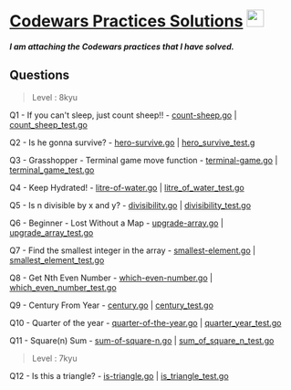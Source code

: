 # [Codewars Practices Solutions](https://www.codewars.com/) <img src="https://alternative.me/media/256/codewars-icon-meo3nwrzffa654uz-c.png" width="30" height="30">
 
 ***I am attaching the Codewars practices that I have solved.***
 
 
 ## Questions
 > Level : 8kyu

 Q1 - If you can't sleep, just count sheep!! - [count-sheep.go](https://github.com/OnlyTU/codewars-practices-solutions/blob/main/count-sheep.go) | [count_sheep_test.go](https://github.com/OnlyTU/codewars-practices-solutions/blob/main/count_sheep_test.go)
 
 Q2 - Is he gonna survive? - [hero-survive.go](https://github.com/OnlyTU/codewars-practices-solutions/blob/main/hero-survive.go) | [hero_survive_test.g](https://github.com/OnlyTU/codewars-practices-solutions/blob/main/hero_survive_test.go)
 
 Q3 - Grasshopper - Terminal game move function - [terminal-game.go](https://github.com/OnlyTU/codewars-practices-solutions/blob/main/terminal-game.go) | [terminal_game_test.go](https://github.com/OnlyTU/codewars-practices-solutions/blob/main/terminal_game_test.go)
 
 Q4 - Keep Hydrated! - [litre-of-water.go](https://github.com/OnlyTU/codewars-practices-solutions/blob/main/litre-of-water.go) | [litre_of_water_test.go](https://github.com/OnlyTU/codewars-practices-solutions/blob/main/litre_of_water_test.go)
 
 Q5 - Is n divisible by x and y? - [divisibility.go](https://github.com/OnlyTU/codewars-practices-solutions/blob/main/divisibility.go) | [divisibility_test.go](https://github.com/OnlyTU/codewars-practices-solutions/blob/main/divisibility_test.go)
 
 Q6 - Beginner - Lost Without a Map - [upgrade-array.go](https://github.com/OnlyTU/codewars-practices-solutions/blob/main/upgrade-array.go) | [upgrade_array_test.go](https://github.com/OnlyTU/codewars-practices-solutions/blob/main/upgrade_array_test.go)
 
 Q7 - Find the smallest integer in the array - [smallest-element.go](https://github.com/OnlyTU/codewars-practices-solutions/blob/main/smallest-element.go) | [smallest_element_test.go](https://github.com/OnlyTU/codewars-practices-solutions/blob/main/smallest_element_test.go)
 
 Q8 - Get Nth Even Number - [which-even-number.go](https://github.com/OnlyTU/codewars-practices-solutions/blob/main/which-even-number.go) | [which_even_number_test.go](https://github.com/OnlyTU/codewars-practices-solutions/blob/main/which_even_number_test.go)
 
 Q9 - Century From Year - [century.go](https://github.com/OnlyTU/codewars-practices-solutions/blob/main/century.go) | [century_test.go](https://github.com/OnlyTU/codewars-practices-solutions/blob/main/century_test.go)
 
 Q10 - Quarter of the year - [quarter-of-the-year.go](https://github.com/OnlyTU/codewars-practices-solutions/blob/main/quarter-of-the-year.go) | [quarter_year_test.go](https://github.com/OnlyTU/codewars-practices-solutions/blob/main/quarter_year_test.go)
 
 Q11 - Square(n) Sum - [sum-of-square-n.go](https://github.com/OnlyTU/codewars-practices-solutions/blob/main/sum-of-square-n.go) | [sum_of_square_n_test.go](https://github.com/OnlyTU/codewars-practices-solutions/blob/main/sum_of_square_n_test.go)
 
  > Level : 7kyu

Q12 - Is this a triangle? - [is-triangle.go](https://github.com/OnlyTU/codewars-practices-solutions/blob/main/is-triangle.go) | [is_triangle_test.go](https://github.com/OnlyTU/codewars-practices-solutions/blob/main/is_triangle_test.go)
